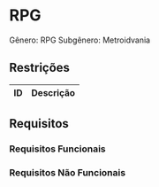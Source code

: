 # RPG
Gênero: RPG
Subgênero: Metroidvania

## Restrições
|  ID  |Descrição|
|------|---------|

## Requisitos

### Requisitos Funcionais

### Requisitos Não Funcionais
